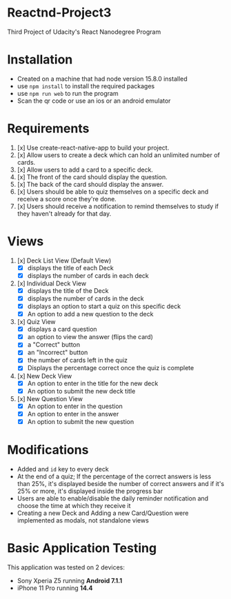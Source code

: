 # Reactnd-Project3
Third Project of Udacity's React Nanodegree Program
# Installation
- Created on a machine that had node version 15.8.0 installed
- use `npm install` to install the required packages
- use `npm run web` to run the program
- Scan the qr code or use an ios or an android emulator
# Requirements
1. [x] Use create-react-native-app to build your project.
2. [x] Allow users to create a deck which can hold an unlimited number of cards.
3. [x] Allow users to add a card to a specific deck.
4. [x] The front of the card should display the question.
5. [x] The back of the card should display the answer.
6. [x] Users should be able to quiz themselves on a specific deck and receive a score once they're done.
7. [x] Users should receive a notification to remind themselves to study if they haven't already for that day.
# Views
1. [x] Deck List View (Default View)
   - [x] displays the title of each Deck
   - [x] displays the number of cards in each deck

2. [x] Individual Deck View
   - [x] displays the title of the Deck
   - [x] displays the number of cards in the deck
   - [x] displays an option to start a quiz on this specific deck
   - [x] An option to add a new question to the deck

3. [x] Quiz View
   - [x] displays a card question
   - [x] an option to view the answer (flips the card)
   - [x] a "Correct" button
   - [x] an "Incorrect" button
   - [x] the number of cards left in the quiz
   - [x] Displays the percentage correct once the quiz is complete

4. [x] New Deck View
   - [x] An option to enter in the title for the new deck
   - [x] An option to submit the new deck title

5. [x] New Question View
   - [x] An option to enter in the question
   - [x] An option to enter in the answer
   - [x] An option to submit the new question
# Modifications
- Added and `id` key to every deck
- At the end of a quiz; If the percentage of the correct answers is less than 25%, it's displayed beside the number of correct answers and if it's 25% or more, it's displayed inside the progress bar
- Users are able to enable/disable the daily reminder notification and choose the time at which they receive it
- Creating a new Deck and Adding a new Card/Question were implemented as modals, not standalone views
# Basic Application Testing
This application was tested on 2 devices:
- Sony Xperia Z5 running **Android 7.1.1**
- iPhone 11 Pro running **14.4**